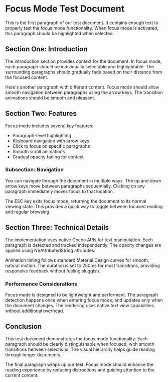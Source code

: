 # Focus Mode Test Document

This is the first paragraph of our test document. It contains enough text to properly test the focus mode functionality. When focus mode is activated, this paragraph should be highlighted when selected.

## Section One: Introduction

The introduction section provides context for the document. In focus mode, each paragraph should be individually selectable and highlightable. The surrounding paragraphs should gradually fade based on their distance from the focused content.

Here's another paragraph with different content. Focus mode should allow smooth navigation between paragraphs using the arrow keys. The transition animations should be smooth and pleasant.

## Section Two: Features

Focus mode includes several key features:
- Paragraph-level highlighting
- Keyboard navigation with arrow keys
- Click to focus on specific paragraphs
- Smooth scroll animations
- Gradual opacity fading for context

### Subsection: Navigation

You can navigate through the document in multiple ways. The up and down arrow keys move between paragraphs sequentially. Clicking on any paragraph immediately moves focus to that location.

The ESC key exits focus mode, returning the document to its normal viewing state. This provides a quick way to toggle between focused reading and regular browsing.

## Section Three: Technical Details

The implementation uses native Cocoa APIs for text manipulation. Each paragraph is detected and tracked independently. The opacity changes are applied using NSAttributedString attributes.

Animation timing follows standard Material Design curves for smooth, natural motion. The duration is set to 250ms for most transitions, providing responsive feedback without feeling sluggish.

### Performance Considerations

Focus mode is designed to be lightweight and performant. The paragraph detection happens once when entering focus mode, and updates only when the document changes. The rendering uses native text view capabilities without additional overhead.

## Conclusion

This test document demonstrates the focus mode functionality. Each paragraph should be clearly distinguishable when focused, with smooth transitions between selections. The visual hierarchy helps guide reading through longer documents.

The final paragraph wraps up our test. Focus mode should enhance the reading experience by reducing distractions and guiding attention to the current content.